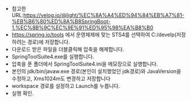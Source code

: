 - 참고한 URL:https://velog.io/@light/%EC%8A%A4%ED%94%84%EB%A7%81-%EB%B6%80%ED%8A%B8SpringBoot-1.%EC%8B%9C%EC%9E%91%ED%95%98%EA%B8%B0
- https://spring.io/tools 에서 운영체제에 맞는 STS4를 선택하여 C:/develp(저장하려는 경로)에 저장합니다.
- 다운로드 받은 파일을 더블클릭해 압축을 해제합니다.
- SpringToolSuite4.exe를 실행합니다.
- 압축을 푼 폴더에서 SpringToolSuite4.ini을 메모장으로 실행합니다.
- 본인의 jdk/bin/javaw.exe 경로(본인이 설치했었던 jdk경로)와 JavaVersion을 수정하고, Xms1024m도 변경하고 저장합니다
- workspace 경로를 설정하고 Launch를 누릅니다.
- 실행 확인.
